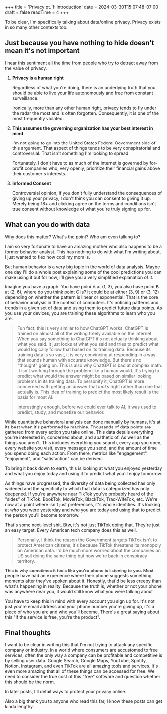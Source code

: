 +++
title = 'Privacy pt. 1: Introduction'
date = 2024-03-30T15:07:48-07:00
draft = false
readTime = 4
+++

To be clear, I'm specifically talking about data/online privacy. Privacy exists in so many other contexts too.

## Just because you have nothing to hide doesn't mean it's not important

I hear this sentiment all the time from people who try to detract away from the value of privacy.

1. **Privacy is a human right**

    Regardless of what you're doing, there is an underlying truth that you should be able to live your life autonomously and free from constant surveillance.

    Ironically, more than any other human right, privacy tends to fly under the radar the most and is often forgotten. Consequently, it is one of the most frequently violated.

2. **This assumes the governing organization has your best interest in mind**

    I'm not going to go into the United States Federal Government side of this argument. That aspect of things tends to be very conspiratorial and controversial. That isn't something I'm looking to spread.
    
    Fortunately, I don't have to as much of the internet is governed by for-profit companies who, very openly, prioritize their financial gains above their customer's interests. 
    
3. **Informed Consent**

    Controversial opinion, if you don't fully understand the consequences of giving up your privacy, I don't think you can consent to giving it up. Merely being 18+ and clicking agree on the terms and conditions isn't true consent without knowledge of what you're truly signing up for.  

## What can you do with data

Why does this matter? What's the point? Who am even talking to?

I am so very fortunate to have an amazing mother who also happens to be a former behavior analyst. This has nothing to do with what I'm writing about, I just wanted to flex how cool my mom is.

But human behavior is a very big topic in the world of data analysis. Maybe one day I'll do a whole post explaining some of the cool predictions you can make using it but for now, I'll give you a very simplified explanation of it.

Imagine you have a graph. You have point A at (1, 3), you also have point B at (2, 6), where do you think point C is? It could be at either (3, 9) or (3, 12) depending on whether the pattern is linear or exponential. That is the core of behavior analysis in the context of computers. It's noticing patterns and trends in a given set of data and using them to predict future data points. As you use your devices, you are training these algorithms to learn who you are.

> Fun fact: this is very similar to how ChatGPT works. ChatGPT is trained on almost all of the writing freely available on the internet. When you say something to ChatGPT it's not actually thinking about what you said. It just looks at what you said and tries to predict what would logically follow that based on its training data. Because its training data is so vast, it is very convincing at responding in a way that sounds human with accurate knowledge. But there's no "thought" going on. This is also why ChatGPT is bad at complex math. It isn't working through the problem like a human would. It's trying to predict what would the answer might be based on similar looking problems in its training data. To personify it, ChatGPT is more concerned with getting an answer that *looks* right rather than one that actually is. This idea of training to predict the most likely result is the basis for most AI. 
>
>Interestingly enough, before we could ever talk to AI, it was used to predict, study, and monetize our behavior.

While quantitative behavioral analysis can done manually by humans, it's at its best when it's performed by machine. Thousands of data points are gathered from every action you take online. This data details everything you're interested in, concerned about, and apathetic of. As well as the things you aren't. This includes everything you search, every app you open, every website you visit, every message you send, and the amount of time you spend doing each action. From there, metrics like "engagement", "enjoyment", and "satisfaction" can be derived.

To bring it back down to earth, this is looking at what you enjoyed yesterday and what you enjoy today and using it to predict what you'll enjoy tomorrow. 

As things have progressed, the diversity of data being collected has only widened and the specificity to which that data is categorized has only deepened. If you're anywhere near TikTok you've probably heard of the "sides" of TikTok. BookTok, MovieTok, BlackTok, Trad-WifeTok, etc. We're now at a point where isn't just preferences, it's whole identities. It's looking at *who* you were yesterday and *who* you are today and using that to predict the person you'll become tomorrow. 

That's some next-level shit. Btw, it's not just TikTok doing that. They're just an easy target. Every American tech company does this as well.

>Personally, I think the reason the Government targets TikTok isn't to protect American citizens, it's because TikTok threatens its monopoly on American data. I'd be much more worried about the companies on US soil doing the same thing but now we're back in conspiracy territory.

This is why sometimes it feels like you're phone is listening to you. Most people have had an experience where their phone suggests something moments after they've spoken about it. Honestly, that'd be less creepy than what's happening in reality. Because the truth is, whether or not your phone was anywhere near you, it would still know what you were talking about

You have to keep this in mind with every account you sign up for. It's not just you're email address and your phone number you're giving up, it's a piece of who you are and who you'll become. There's a great saying about this "if the service is free, you're the product".

## Final thoughts

I want to be clear in writing this that I'm not trying to attack any specific company or industry. In a world where consumers are accustomed to free services, often the only way a company can be profitable and competitive is by selling user data. Google Search, Google Maps, YouTube, Spotify, Notion, Instagram, and even TikTok are all amazing tools and services. It's even more amazing that all of these things can be accessed for free. We need to consider the true cost of this "free" software and question whether this should be the norm. 

In later posts, I'll detail ways to protect your privacy online.

Also a big thank you to anyone who read this far, I know these posts can get kinda lengthy.